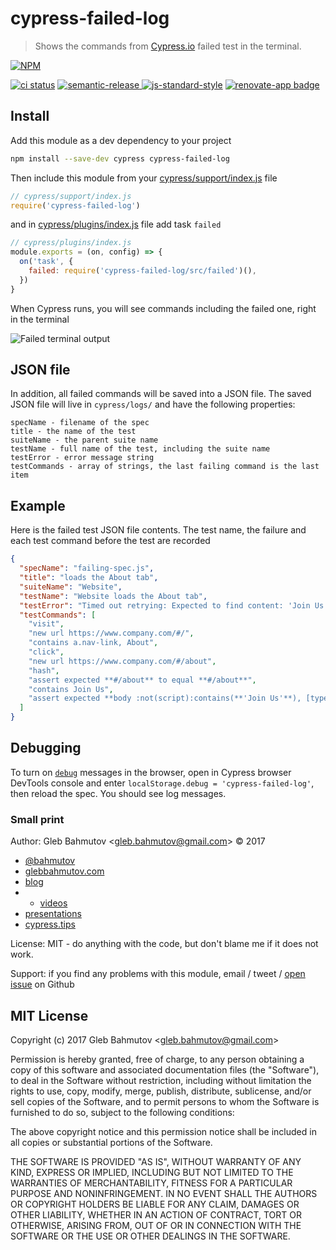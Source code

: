# cypress-failed-log

> Shows the commands from [Cypress.io](https://www.cypress.io) failed test in the terminal.

[![NPM][npm-icon] ][npm-url]

[![ci status][ci image]][ci url]
[![semantic-release][semantic-image] ][semantic-url]
[![js-standard-style][standard-image]][standard-url]
[![renovate-app badge][renovate-badge]][renovate-app]

## Install

Add this module as a dev dependency to your project

```sh
npm install --save-dev cypress cypress-failed-log
```

Then include this module from your [cypress/support/index.js](cypress/support/index.js) file

```js
// cypress/support/index.js
require('cypress-failed-log')
```

and in [cypress/plugins/index.js](cypress/plugins/index.js) file add task `failed`

```js
// cypress/plugins/index.js
module.exports = (on, config) => {
  on('task', {
    failed: require('cypress-failed-log/src/failed')(),
  })
}
```

When Cypress runs, you will see commands including the failed one, right in the terminal

![Failed terminal output](images/failed.png)

## JSON file

In addition, all failed commands will be saved into a JSON file. The saved JSON file will live in `cypress/logs/` and have the following properties:

```
specName - filename of the spec
title - the name of the test
suiteName - the parent suite name
testName - full name of the test, including the suite name
testError - error message string
testCommands - array of strings, the last failing command is the last item
```

## Example

Here is the failed test JSON file contents. The test name, the failure
and each test command before the test are recorded

```json
{
  "specName": "failing-spec.js",
  "title": "loads the About tab",
  "suiteName": "Website",
  "testName": "Website loads the About tab",
  "testError": "Timed out retrying: Expected to find content: 'Join Us' but never did.",
  "testCommands": [
    "visit",
    "new url https://www.company.com/#/",
    "contains a.nav-link, About",
    "click",
    "new url https://www.company.com/#/about",
    "hash",
    "assert expected **#/about** to equal **#/about**",
    "contains Join Us",
    "assert expected **body :not(script):contains(**'Join Us'**), [type='submit'][value~='Join Us']** to exist in the DOM"
  ]
}
```

## Debugging

To turn on [`debug`](https://github.com/visionmedia/debug#readme) messages in the browser, open in Cypress browser DevTools console and enter `localStorage.debug = 'cypress-failed-log'`, then reload the spec. You should see log messages.

### Small print

Author: Gleb Bahmutov &lt;gleb.bahmutov@gmail.com&gt; &copy; 2017

- [@bahmutov](https://twitter.com/bahmutov)
- [glebbahmutov.com](https://glebbahmutov.com)
- [blog](https://glebbahmutov.com/blog)
- - [videos](https://www.youtube.com/glebbahmutov)
- [presentations](https://slides.com/bahmutov)
- [cypress.tips](https://cypress.tips)

License: MIT - do anything with the code, but don't blame me if it does not work.

Support: if you find any problems with this module, email / tweet /
[open issue](https://github.com/bahmutov/cypress-failed-log/issues) on Github

## MIT License

Copyright (c) 2017 Gleb Bahmutov &lt;gleb.bahmutov@gmail.com&gt;

Permission is hereby granted, free of charge, to any person
obtaining a copy of this software and associated documentation
files (the "Software"), to deal in the Software without
restriction, including without limitation the rights to use,
copy, modify, merge, publish, distribute, sublicense, and/or sell
copies of the Software, and to permit persons to whom the
Software is furnished to do so, subject to the following
conditions:

The above copyright notice and this permission notice shall be
included in all copies or substantial portions of the Software.

THE SOFTWARE IS PROVIDED "AS IS", WITHOUT WARRANTY OF ANY KIND,
EXPRESS OR IMPLIED, INCLUDING BUT NOT LIMITED TO THE WARRANTIES
OF MERCHANTABILITY, FITNESS FOR A PARTICULAR PURPOSE AND
NONINFRINGEMENT. IN NO EVENT SHALL THE AUTHORS OR COPYRIGHT
HOLDERS BE LIABLE FOR ANY CLAIM, DAMAGES OR OTHER LIABILITY,
WHETHER IN AN ACTION OF CONTRACT, TORT OR OTHERWISE, ARISING
FROM, OUT OF OR IN CONNECTION WITH THE SOFTWARE OR THE USE OR
OTHER DEALINGS IN THE SOFTWARE.

[npm-icon]: https://nodei.co/npm/cypress-failed-log.svg?downloads=true
[npm-url]: https://npmjs.org/package/cypress-failed-log
[semantic-image]: https://img.shields.io/badge/%20%20%F0%9F%93%A6%F0%9F%9A%80-semantic--release-e10079.svg
[semantic-url]: https://github.com/semantic-release/semantic-release
[standard-image]: https://img.shields.io/badge/code%20style-standard-brightgreen.svg
[standard-url]: http://standardjs.com/
[renovate-badge]: https://img.shields.io/badge/renovate-app-blue.svg
[renovate-app]: https://renovateapp.com/

[ci image]: https://github.com/bahmutov/cypress-failed-log/workflows/ci/badge.svg?branch=master
[ci url]: https://github.com/bahmutov/cypress-failed-log/actions
